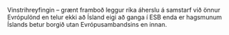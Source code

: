 Vinstrihreyfingin – grænt framboð leggur ríka áherslu á samstarf við önnur Evrópulönd en telur ekki að Ísland eigi að ganga í ESB enda er  hagsmunum Íslands betur borgið utan Evrópusambandsins en innan.
